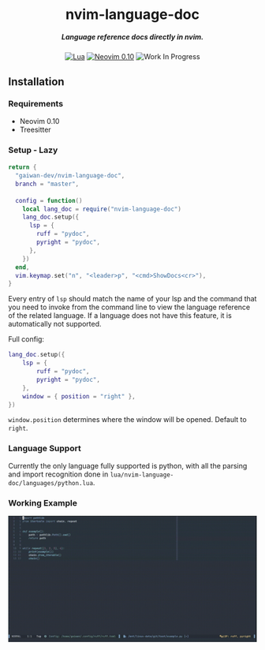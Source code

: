 <div align="center">

  <h1>nvim-language-doc</h1>
  <h5>Language reference docs directly in nvim.</h5>

[![Lua](https://img.shields.io/badge/Lua-blue.svg?style=for-the-badge&logo=lua)](http://www.lua.org)
[![Neovim 0.10](https://img.shields.io/badge/Neovim%200.10-green.svg?style=for-the-badge&logo=neovim)](https://neovim.io)
![Work In Progress](https://img.shields.io/badge/Work%20In%20Progress-orange?style=for-the-badge)
</div>


## Installation

### Requirements

- Neovim 0.10
- Treesitter

### Setup - Lazy

```lua
return {
  "gaiwan-dev/nvim-language-doc",
  branch = "master",

  config = function()
    local lang_doc = require("nvim-language-doc")
    lang_doc.setup({
      lsp = {
        ruff = "pydoc",
        pyright = "pydoc",
      },
    })
  end,
  vim.keymap.set("n", "<leader>p", "<cmd>ShowDocs<cr>"),
}
```

Every entry of `lsp` should match the name of your lsp and the command that you need to invoke from the command line to view the language reference of the related language.
If a language does not have this feature, it is automatically not supported. 

Full config:

```lua
lang_doc.setup({
    lsp = {
        ruff = "pydoc",
        pyright = "pydoc",
    },
    window = { position = "right" },
})
```

`window.position` determines where the window will be opened. Default to `right`.

### Language Support

Currently the only language fully supported is python, with all the parsing and import recognition done in `lua/nvim-language-doc/languages/python.lua`.

### Working Example

![Demo](media/demo.gif)





